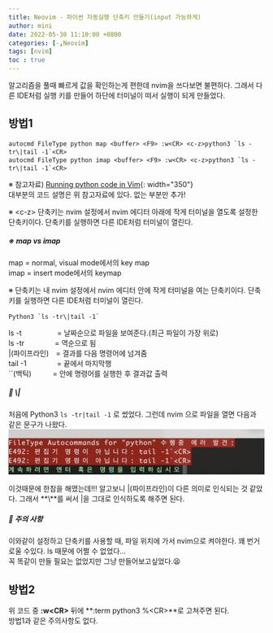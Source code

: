 ```yaml
---
title: Neovim - 파이썬 자동실행 단축키 만들기(input 가능하게) 
author: mini
date: 2022-05-30 11:10:00 +0800
categories: [-,Neovim]
tags: [nvim]
toc : true
---
```


알고리즘을 풀때 빠르게 값을 확인하는게 편한데 nvim을 쓰다보면 불편하다. 그래서 다른 IDE처럼 실행 키를 만들어 하단에 터미널이 떠서 실행이 되게 만들었다.   

## 방법1 

```
autocmd FileType python map <buffer> <F9> :w<CR> <c-z>python3 `ls -tr\|tail -1`<CR>
autocmd FileType python imap <buffer> <F9> :w<CR> <c-z>python3 `ls -tr\|tail -1`<CR>
```

※ 참고자료) [Running python code in Vim](https://stackoverflow.com/questions/18948491/running-python-code-in-vim){: width="350"}   
대부분의 코드 설명은 위 참고자료에 있다. 
없는 부분만 추가!


※ &#60;c-z> 단축키는 nvim 설정에서 nvim 에디터 아래에 작게 터미널을 열도록 설정한 단축키이다. 단축키를 실행하면 다른 IDE처럼 터미널이 열린다.   


##### ※ map vs imap 
map = normal, visual mode에서의 key map    
imap = insert mode에서의 keymap   

 ※ <c-z> 단축키는 내 nvim 설정에서 nvim 에디터 안에 작게 터미널을 여는 단축키이다. 단축키를 실행하면 다른 IDE처럼 터미널이 열린다.

```
Python3 `ls -tr\|tail -1`
``` 
ls -t　　　　　= 날짜순으로 파일을 보여준다.(최근 파일이 가장 위로)  
ls -tr　　　　&nbsp;= 역순으로 됨   
|(파이프라인)　=  결과를 다음 명령어에 넘겨줌  
tail -1　　　　&nbsp;= 끝에서 마지막행  
``(백틱)　　　= 안에 명령어를 실행한 후 결과값 출력  





##### 🛑  &#92;|   
처음에 Python3 `ls -tr|tail -1` 로 썼었다.
그런데 nvim 으로 파일을 열면 다음과 같은 문구가 나왔다.
![E492](/assets/img/posts/E492.png)


이것때문에 한참을 해맸는데!!! 알고보니 &#124;(파이프라인)이 다른 의미로 인식되는 것 같았다. 그래서 **&#92;**를 써서 &#124;을 그대로 인식하도록 해주면 된다.


##### 🛑  주의 사항  
이와같이 설정하고 단축키를 사용할 때, 파일 위치에 가서 nvim으로 켜야한다. 꽤 번거로울 수있다. ls 때문에 어쩔 수 없었다... 
<br/>
꼭 똑같이 만들 필요는 없었지만 그냥 만들어보고싶었다.😫

## 방법2
위 코드 중 **:w&#60;CR>** 뒤에 **:term python3 %&#60;CR>**로 고쳐주면 된다.  
방법1과 같은 주의사항도 없다.  
